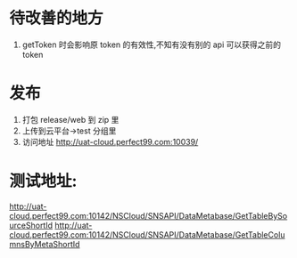 ﻿# 待改善的地方

1. getToken 时会影响原 token 的有效性,不知有没有别的 api 可以获得之前的 token

# 发布

1. 打包 release/web 到 zip 里
2. 上传到云平台->test 分组里
3. 访问地址 http://uat-cloud.perfect99.com:10039/

# 测试地址:

http://uat-cloud.perfect99.com:10142/NSCloud/SNSAPI/DataMetabase/GetTableBySourceShortId
http://uat-cloud.perfect99.com:10142/NSCloud/SNSAPI/DataMetabase/GetTableColumnsByMetaShortId
